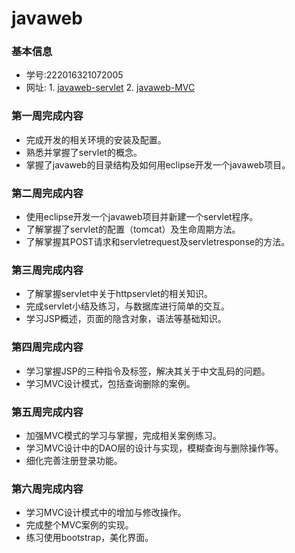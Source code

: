 # javaweb


### 基本信息
* 学号:222016321072005
* 网址: 1. [javaweb-servlet](http://120.79.68.168:8081/test/index.html)
        2. [javaweb-MVC](http://120.79.68.168:8081/MVC_3/index.jsp)
        

### 第一周完成内容
* 完成开发的相关环境的安装及配置。
* 熟悉并掌握了servlet的概念。
* 掌握了javaweb的目录结构及如何用eclipse开发一个javaweb项目。

### 第二周完成内容
* 使用eclipse开发一个javaweb项目并新建一个servlet程序。
* 了解掌握了servlet的配置（tomcat）及生命周期方法。
* 了解掌握其POST请求和servletrequest及servletresponse的方法。

### 第三周完成内容
* 了解掌握servlet中关于httpservlet的相关知识。
* 完成servlet小结及练习，与数据库进行简单的交互。
* 学习JSP概述，页面的隐含对象，语法等基础知识。

### 第四周完成内容
* 学习掌握JSP的三种指令及标签，解决其关于中文乱码的问题。
* 学习MVC设计模式，包括查询删除的案例。

### 第五周完成内容
* 加强MVC模式的学习与掌握，完成相关案例练习。
* 学习MVC设计中的DAO层的设计与实现，模糊查询与删除操作等。
* 细化完善注册登录功能。

### 第六周完成内容
* 学习MVC设计模式中的增加与修改操作。
* 完成整个MVC案例的实现。
* 练习使用bootstrap，美化界面。

